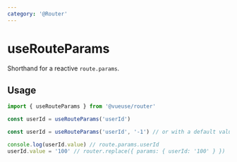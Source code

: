 ```yaml
---
category: '@Router'
---
```


# useRouteParams

Shorthand for a reactive `route.params`.

## Usage

```ts
import { useRouteParams } from '@vueuse/router'

const userId = useRouteParams('userId')

const userId = useRouteParams('userId', '-1') // or with a default value

console.log(userId.value) // route.params.userId
userId.value = '100' // router.replace({ params: { userId: '100' } })
```
